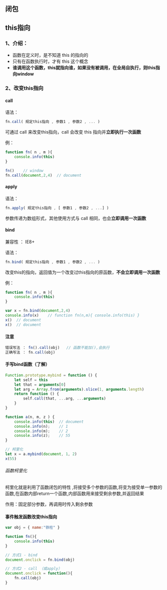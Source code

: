 ## 闭包



## this指向

### 1、介绍：

- 函数在定义时，是不知道 this 的指向的
- 只有在函数执行时，才有 this 这个概念
- **谁调用这个函数，this就指向谁，如果没有被调用，在全局自执行，则this指向window**

### 2、改变this指向

#### call

语法：

```js
fn.call( 规定this指向 , 参数1 , 参数2 , ... )
```

可通过 call 来改变this指向，call 会改变 this 指向并**立即执行一次函数**

例：

```js
function fn( n , m ){
    console.info(this)
}

fn()    // window
fn.call(document,2,4)  // document
```

#### apply

语法：

```js
fn.apply( 规定this指向 , [ 参数1 , 参数2 , ...] )
```

参数传递为数组形式，其他使用方式与 call 相同，也会**立即调用一次函数**

#### bind 

兼容性 ： IE8+

语法：

```js
fn.bind( 规定this指向 , 参数1 , 参数2 , ... )
```

改变this的指向，返回值为一个改变过this指向的原函数，**不会立即调用一次函数**

例：

```js
function fn( n , m ){
    console.info(this)
}

var x = fn.bind(document,2,4)  
console.info(x)    // function fn(n,m){ console.info(this) }
x()  // document
x()  // document
```

#### 注意

```js
错误写法 ： fn().call(obj)   // 函数不能加(),会执行
正确写法 ： fn.call(obj)
```

#### 手写bind函数（了解）

```js
Function.prototype.mybind = function () {
    let self = this
    let that = arguments[0]
    let arg = Array.from(arguments).slice(1, arguments.length)
    return function () {
        self.call(that, ...arg, ...arguments)
    }
}

function a(n, m, z ) {
    console.info(this)  // document
    console.info(n);    // 1
    console.info(m);    // 2
    console.info(z);    // 55
}

// 柯里化 
let x = a.mybind(document, 1, 2)
x(55)
```

###### 函数柯里化

 柯里化就是利用了函数闭包的特性 ,将接受多个参数的函数,将变为接受单一参数的函数,在函数内部return一个函数,内部函数用来接受剩余参数,并返回结果   

作用：固定部分参数，再调用时传入剩余参数

#### 事件触发函数改变this指向

```js
var obj = { name:"铁柱" }

function fn(){
    console.info(this)
}

// 方式1 - bind
document.onclick = fn.bind(obj)

// 方式2 - call （或apply）
document.onclick = function(){
    fn.call(obj)
}
```



